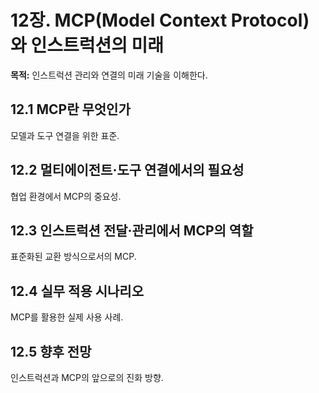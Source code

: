 # 12장. MCP(Model Context Protocol)와 인스트럭션의 미래
**목적:** 인스트럭션 관리와 연결의 미래 기술을 이해한다.

## 12.1 MCP란 무엇인가
모델과 도구 연결을 위한 표준.

## 12.2 멀티에이전트·도구 연결에서의 필요성
협업 환경에서 MCP의 중요성.

## 12.3 인스트럭션 전달·관리에서 MCP의 역할
표준화된 교환 방식으로서의 MCP.

## 12.4 실무 적용 시나리오
MCP를 활용한 실제 사용 사례.

## 12.5 향후 전망
인스트럭션과 MCP의 앞으로의 진화 방향.
